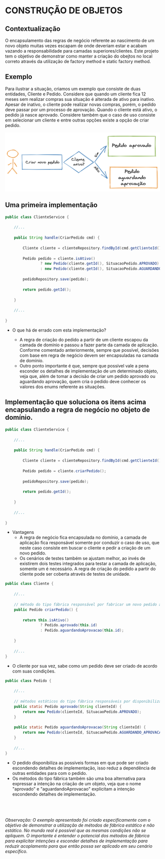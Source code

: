 # CONSTRUÇÃO DE OBJETOS


## Contextualização

O encapsulamento das regras de negócio referente ao nascimento de um novo objeto muitas vezes escapam de onde deveriam estar e acabam vazando a responsabilidade para camadas superiores/clientes. Este projeto tem o objetivo de demonstrar como manter a criação do obejtos no local correto através da utilização de factory method e static factory method.
## Exemplo

Para ilustrar a situação, criamos um exemplo que consiste de duas entidades, Cliente e Pedido. Considere que quando um cliente fica 12 meses sem realizar compras sua situação é alterada de ativo para inativo. Apesar de inativo, o cliente pode realizar novas compras, porém, o pedido deve passar por um processo de aprovação. Quando o cliente está ativo, o pedido já nasce aprovado. Considere também que o caso de uso consiste em selecionar um cliente e entre outras opções existe a opção de criar pedido. 

![Imagem arquitetura hexagonal](./docs/img/diagrama_cliente_pedido.png) 

## Uma primeira implementação

```java
public class ClienteService {

    //...

    public String handle(CriarPedido cmd) {

        Cliente cliente = clienteRepository.findById(cmd.getClienteId()).orElseThrow();

        Pedido pedido = cliente.isAtivo() 
                ? new Pedido(cliente.getId(), SituacaoPedido.APROVADO)
                : new Pedido(cliente.getId(), SituacaoPedido.AGUARDANDO_APROVACAO);

        pedidoRepository.save(pedido);

        return pedido.getId();
        
    }
    
    //...

}
```

  * O que há de errado com esta implementação?

    * A regra de criação do pedido a partir de um cliente escapou da camada de domínio e passou a fazer parte da camada de aplicação. Conforme comentado anteriormente, sempre que possível, decisões com base em regra de negócio devem ser encapsuladas na camada de domínio. 
    * Outro ponto importante é que, sempre que possível vale a pena esconder os detalhes de implementação de um determinado objeto, veja que, além de tomar a decisão de criar um pedido aprovado ou aguardando aprovação, quem cria o pedido deve conhecer os valores dos enums referente as situações.  
  
## Implementação que soluciona os itens acima encapsulando a regra de negócio no objeto de domínio.
  
```java
public class ClienteService {

    //...

    public String handle(CriarPedido cmd) {

        Cliente cliente = clienteRepository.findById(cmd.getClienteId()).orElseThrow();

        Pedido pedido = cliente.criarPedido();

        pedidoRepository.save(pedido);

        return pedido.getId();

    }
    
    //...
    
}

```

  * Vantagens
    * A regra de negócio fica encapsulada no domínio, a camada de aplicação fica responsável somente por conduzir o caso de uso, que neste caso consiste em buscar o cliente e pedir a criação de um novo pedido.
    * Os cenários de testes também se ajustam melhor, ao invés de existirem dois testes integrados para testar a camada de aplicação, somente um é necessário. A regra de criação do pedido a partir do cliente pode ser coberta através de testes de unidade.
      
```java
public class Cliente {

    //...

    // método do tipo fábrica responsável por fabricar um novo pedido a partir de um cliente.
    public Pedido criarPedido() {

        return this.isAtivo() 
                ? Pedido.aprovado(this.id)
                : Pedido.aguardandoAprovacao(this.id);
                
    }
       
    //...
}    

```

  * O cliente por sua vez, sabe como um pedido deve ser criado de acordo com suas condições. 
  
```java
public class Pedido { 

    //...

    // métodos estáticos do tipo fábrica responsáveis por disponibilizar as formas de criação de um pedido.            
    public static Pedido aprovado(String clienteId) {
        return new Pedido(clienteId, SituacaoPedido.APROVADO);
    }

    public static Pedido aguardandoAprovacao(String clienteId) {
        return new Pedido(clienteId, SituacaoPedido.AGUARDANDO_APROVACAO);
    }
    
    //...
}    

```

  * O pedido disponibiliza as possíveis formas em que pode ser criado escondendo detalhes de implementação, isso reduz a dependência de outras entidades para com o pedido. 
  * Os métodos do tipo fábrica também são uma boa alternativa para expressar a intenção na criação de um objeto, veja que o nome "aprovado" e "aguardandoAprovacao" explicitam a intenção escondendo detalhes de implementação.

<br>
<br>

###### Observação: O exemplo apresentado foi criado especificamente com o objetivo de demonstrar a utilização de métodos de fábrica estático e não estático. No mundo real é possível que as mesmas condições não se apliquem. O importante é entender o potencial dos métodos de fábrica para explicitar intenções e esconder detalhes de implementação para reduzir acoplamento para que então possa ser aplicado em seu cenário específico. 
  
     





